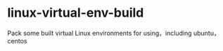 # linux-virtual-env-build
Pack some built virtual Linux environments for using，including ubuntu，centos
